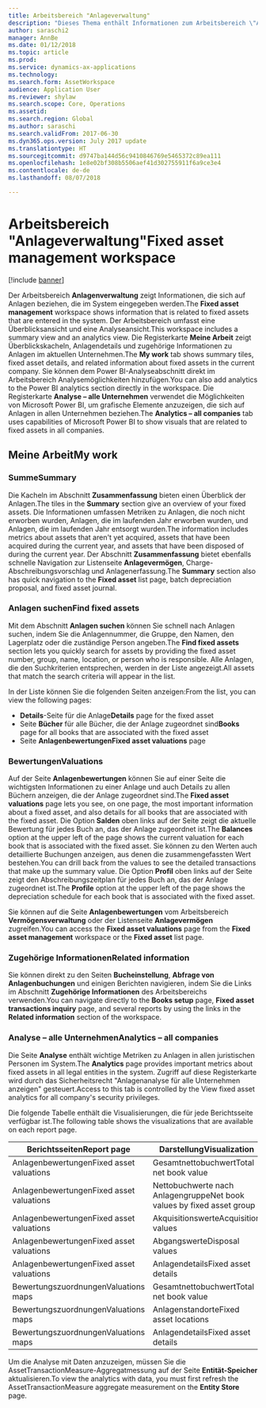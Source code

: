 ```yaml
---
title: Arbeitsbereich "Anlageverwaltung"
description: "Dieses Thema enthält Informationen zum Arbeitsbereich \"Anlageverwaltung\". Der Arbeitsbereich zeigt Informationen, die sich auf Anlagen beziehen, die im System eingegeben werden. Er enthält eine Überblicksansicht und eine Analyseansicht."
author: saraschi2
manager: AnnBe
ms.date: 01/12/2018
ms.topic: article
ms.prod: 
ms.service: dynamics-ax-applications
ms.technology: 
ms.search.form: AssetWorkspace
audience: Application User
ms.reviewer: shylaw
ms.search.scope: Core, Operations
ms.assetid: 
ms.search.region: Global
ms.author: saraschi
ms.search.validFrom: 2017-06-30
ms.dyn365.ops.version: July 2017 update
ms.translationtype: HT
ms.sourcegitcommit: d9747ba144d56c9410846769e5465372c89ea111
ms.openlocfilehash: 1e8e02bf308b5506aef41d302755911f6a9ce3e4
ms.contentlocale: de-de
ms.lasthandoff: 08/07/2018

---
```


# <a name="fixed-asset-management-workspace"></a><span data-ttu-id="396f4-105">Arbeitsbereich "Anlageverwaltung"</span><span class="sxs-lookup"><span data-stu-id="396f4-105">Fixed asset management workspace</span></span>

[!include [banner](../includes/banner.md)]

<span data-ttu-id="396f4-106">Der Arbeitsbereich **Anlagenverwaltung** zeigt Informationen, die sich auf Anlagen beziehen, die im System eingegeben werden.</span><span class="sxs-lookup"><span data-stu-id="396f4-106">The **Fixed asset management** workspace shows information that is related to fixed assets that are entered in the system.</span></span> <span data-ttu-id="396f4-107">Der Arbeitsbereich umfasst eine Überblicksansicht und eine Analyseansicht.</span><span class="sxs-lookup"><span data-stu-id="396f4-107">This workspace includes a summary view and an analytics view.</span></span> <span data-ttu-id="396f4-108">Die Registerkarte **Meine Arbeit** zeigt Überblickskacheln, Anlagendetails und zugehörige Informationen zu Anlagen im aktuellen Unternehmen.</span><span class="sxs-lookup"><span data-stu-id="396f4-108">The **My work** tab shows summary tiles, fixed asset details, and related information about fixed assets in the current company.</span></span> <span data-ttu-id="396f4-109">Sie können dem Power BI-Analyseabschnitt direkt im Arbeitsbereich Analysemöglichkeiten hinzufügen.</span><span class="sxs-lookup"><span data-stu-id="396f4-109">You can also add analytics to the Power BI analytics section directly in the workspace.</span></span> <span data-ttu-id="396f4-110">Die Registerkarte **Analyse – alle Unternehmen** verwendet die Möglichkeiten von Microsoft Power BI, um grafische Elemente anzuzeigen, die sich auf Anlagen in allen Unternehmen beziehen.</span><span class="sxs-lookup"><span data-stu-id="396f4-110">The **Analytics – all companies** tab uses capabilities of Microsoft Power BI to show visuals that are related to fixed assets in all companies.</span></span>

## <a name="my-work"></a><span data-ttu-id="396f4-111">Meine Arbeit</span><span class="sxs-lookup"><span data-stu-id="396f4-111">My work</span></span>

### <a name="summary"></a><span data-ttu-id="396f4-112">Summe</span><span class="sxs-lookup"><span data-stu-id="396f4-112">Summary</span></span>

<span data-ttu-id="396f4-113">Die Kacheln im Abschnitt **Zusammenfassung** bieten einen Überblick der Anlagen.</span><span class="sxs-lookup"><span data-stu-id="396f4-113">The tiles in the **Summary** section give an overview of your fixed assets.</span></span> <span data-ttu-id="396f4-114">Die Informationen umfassen Metriken zu Anlagen, die noch nicht erworben wurden, Anlagen, die im laufenden Jahr erworben wurden, und Anlagen, die im laufenden Jahr entsorgt wurden.</span><span class="sxs-lookup"><span data-stu-id="396f4-114">The information includes metrics about assets that aren't yet acquired, assets that have been acquired during the current year, and assets that have been disposed of during the current year.</span></span> <span data-ttu-id="396f4-115">Der Abschnitt **Zusammenfassung** bietet ebenfalls schnelle Navigation zur Listenseite **Anlagevermögen**, Charge-Abschreibungsvorschlag und Anlagenerfassung.</span><span class="sxs-lookup"><span data-stu-id="396f4-115">The **Summary** section also has quick navigation to the **Fixed asset** list page, batch depreciation proposal, and fixed asset journal.</span></span>

### <a name="find-fixed-assets"></a><span data-ttu-id="396f4-116">Anlagen suchen</span><span class="sxs-lookup"><span data-stu-id="396f4-116">Find fixed assets</span></span>

<span data-ttu-id="396f4-117">Mit dem Abschnitt **Anlagen suchen** können Sie schnell nach Anlagen suchen, indem Sie die Anlagennummer, die Gruppe, den Namen, den Lagerplatz oder die zuständige Person angeben.</span><span class="sxs-lookup"><span data-stu-id="396f4-117">The **Find fixed assets** section lets you quickly search for assets by providing the fixed asset number, group, name, location, or person who is responsible.</span></span> <span data-ttu-id="396f4-118">Alle Anlagen, die den Suchkriterien entsprechen, werden in der Liste angezeigt.</span><span class="sxs-lookup"><span data-stu-id="396f4-118">All assets that match the search criteria will appear in the list.</span></span>

<span data-ttu-id="396f4-119">In der Liste können Sie die folgenden Seiten anzeigen:</span><span class="sxs-lookup"><span data-stu-id="396f4-119">From the list, you can view the following pages:</span></span>

 - <span data-ttu-id="396f4-120">**Details**-Seite für die Anlage</span><span class="sxs-lookup"><span data-stu-id="396f4-120">**Details** page for the fixed asset</span></span>
 - <span data-ttu-id="396f4-121">Seite **Bücher** für alle Bücher, die der Anlage zugeordnet sind</span><span class="sxs-lookup"><span data-stu-id="396f4-121">**Books** page for all books that are associated with the fixed asset</span></span>
 - <span data-ttu-id="396f4-122">Seite **Anlagenbewertungen**</span><span class="sxs-lookup"><span data-stu-id="396f4-122">**Fixed asset valuations** page</span></span>

### <a name="valuations"></a><span data-ttu-id="396f4-123">Bewertungen</span><span class="sxs-lookup"><span data-stu-id="396f4-123">Valuations</span></span>

<span data-ttu-id="396f4-124">Auf der Seite **Anlagenbewertungen** können Sie auf einer Seite die wichtigsten Informationen zu einer Anlage und auch Details zu allen Büchern anzeigen, die der Anlage zugeordnet sind.</span><span class="sxs-lookup"><span data-stu-id="396f4-124">The **Fixed asset valuations** page lets you see, on one page, the most important information about a fixed asset, and also details for all books that are associated with the fixed asset.</span></span> <span data-ttu-id="396f4-125">Die Option **Salden** oben links auf der Seite zeigt die aktuelle Bewertung für jedes Buch an, das der Anlage zugeordnet ist.</span><span class="sxs-lookup"><span data-stu-id="396f4-125">The **Balances** option at the upper left of the page shows the current valuation for each book that is associated with the fixed asset.</span></span> <span data-ttu-id="396f4-126">Sie können zu den Werten auch detaillierte Buchungen anzeigen, aus denen die zusammengefassten Wert bestehen.</span><span class="sxs-lookup"><span data-stu-id="396f4-126">You can drill back from the values to see the detailed transactions that make up the summary value.</span></span> <span data-ttu-id="396f4-127">Die Option **Profil** oben links auf der Seite zeigt den Abschreibungszeitplan für jedes Buch an, das der Anlage zugeordnet ist.</span><span class="sxs-lookup"><span data-stu-id="396f4-127">The **Profile** option at the upper left of the page shows the depreciation schedule for each book that is associated with the fixed asset.</span></span>

<span data-ttu-id="396f4-128">Sie können auf die Seite **Anlagenbewertungen** vom Arbeitsbereich **Vermögensverwaltung** oder der Listenseite **Anlagevermögen** zugreifen.</span><span class="sxs-lookup"><span data-stu-id="396f4-128">You can access the **Fixed asset valuations** page from the **Fixed asset management** workspace or the **Fixed asset** list page.</span></span>

### <a name="related-information"></a><span data-ttu-id="396f4-129">Zugehörige Informationen</span><span class="sxs-lookup"><span data-stu-id="396f4-129">Related information</span></span>

<span data-ttu-id="396f4-130">Sie können direkt zu den Seiten **Bucheinstellung**, **Abfrage von Anlagenbuchungen** und einigen Berichten navigieren, indem Sie die Links im Abschnitt **Zugehörige Informationen** des Arbeitsbereichs verwenden.</span><span class="sxs-lookup"><span data-stu-id="396f4-130">You can navigate directly to the **Books setup** page, **Fixed asset transactions inquiry** page, and several reports by using the links in the **Related information** section of the workspace.</span></span>

### <a name="analytics--all-companies"></a><span data-ttu-id="396f4-131">Analyse – alle Unternehmen</span><span class="sxs-lookup"><span data-stu-id="396f4-131">Analytics – all companies</span></span>

<span data-ttu-id="396f4-132">Die Seite **Analyse** enthält wichtige Metriken zu Anlagen in allen juristischen Personen im System.</span><span class="sxs-lookup"><span data-stu-id="396f4-132">The **Analytics** page provides important metrics about fixed assets in all legal entities in the system.</span></span> <span data-ttu-id="396f4-133">Zugriff auf diese Registerkarte wird durch das Sicherheitsrecht "Anlagenanalyse für alle Unternehmen anzeigen" gesteuert.</span><span class="sxs-lookup"><span data-stu-id="396f4-133">Access to this tab is controlled by the View fixed asset analytics for all company's security privileges.</span></span>

<span data-ttu-id="396f4-134">Die folgende Tabelle enthält die Visualisierungen, die für jede Berichtsseite verfügbar ist.</span><span class="sxs-lookup"><span data-stu-id="396f4-134">The following table shows the visualizations that are available on each report page.</span></span>

| <span data-ttu-id="396f4-135">Berichtsseiten</span><span class="sxs-lookup"><span data-stu-id="396f4-135">Report page</span></span>            | <span data-ttu-id="396f4-136">Darstellung</span><span class="sxs-lookup"><span data-stu-id="396f4-136">Visualization</span></span>        |
|------------------------|----------------------|
| <span data-ttu-id="396f4-137">Anlagenbewertungen</span><span class="sxs-lookup"><span data-stu-id="396f4-137">Fixed asset valuations</span></span> | <span data-ttu-id="396f4-138">Gesamtnettobuchwert</span><span class="sxs-lookup"><span data-stu-id="396f4-138">Total net book value</span></span> |
| <span data-ttu-id="396f4-139">Anlagenbewertungen</span><span class="sxs-lookup"><span data-stu-id="396f4-139">Fixed asset valuations</span></span> | <span data-ttu-id="396f4-140">Nettobuchwerte nach Anlagengruppe</span><span class="sxs-lookup"><span data-stu-id="396f4-140">Net book values by fixed asset group</span></span> |
| <span data-ttu-id="396f4-141">Anlagenbewertungen</span><span class="sxs-lookup"><span data-stu-id="396f4-141">Fixed asset valuations</span></span> | <span data-ttu-id="396f4-142">Akquisitionswerte</span><span class="sxs-lookup"><span data-stu-id="396f4-142">Acquisition values</span></span> |
| <span data-ttu-id="396f4-143">Anlagenbewertungen</span><span class="sxs-lookup"><span data-stu-id="396f4-143">Fixed asset valuations</span></span> | <span data-ttu-id="396f4-144">Abgangswerte</span><span class="sxs-lookup"><span data-stu-id="396f4-144">Disposal values</span></span> |
| <span data-ttu-id="396f4-145">Anlagenbewertungen</span><span class="sxs-lookup"><span data-stu-id="396f4-145">Fixed asset valuations</span></span> | <span data-ttu-id="396f4-146">Anlagendetails</span><span class="sxs-lookup"><span data-stu-id="396f4-146">Fixed asset details</span></span> |
| <span data-ttu-id="396f4-147">Bewertungszuordnungen</span><span class="sxs-lookup"><span data-stu-id="396f4-147">Valuations maps</span></span>        | <span data-ttu-id="396f4-148">Gesamtnettobuchwert</span><span class="sxs-lookup"><span data-stu-id="396f4-148">Total net book value</span></span> |
| <span data-ttu-id="396f4-149">Bewertungszuordnungen</span><span class="sxs-lookup"><span data-stu-id="396f4-149">Valuations maps</span></span>        | <span data-ttu-id="396f4-150">Anlagenstandorte</span><span class="sxs-lookup"><span data-stu-id="396f4-150">Fixed asset locations</span></span> |
| <span data-ttu-id="396f4-151">Bewertungszuordnungen</span><span class="sxs-lookup"><span data-stu-id="396f4-151">Valuations maps</span></span>        | <span data-ttu-id="396f4-152">Anlagendetails</span><span class="sxs-lookup"><span data-stu-id="396f4-152">Fixed asset details</span></span> |

<span data-ttu-id="396f4-153">Um die Analyse mit Daten anzuzeigen, müssen Sie die AssetTransactionMeasure-Aggregatmessung auf der Seite **Entität-Speicher** aktualisieren.</span><span class="sxs-lookup"><span data-stu-id="396f4-153">To view the analytics with data, you must first refresh the AssetTransactionMeasure aggregate measurement on the **Entity Store** page.</span></span>

